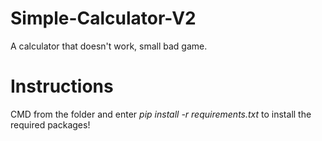 # Simple-Calculator-V2
A calculator that doesn't work, small bad game.

# Instructions
CMD from the folder and enter _pip install -r requirements.txt_ to install the required packages!
